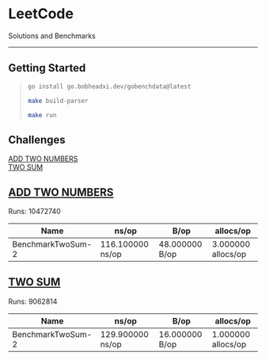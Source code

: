 # LeetCode 
Solutions and Benchmarks 

--- 

## Getting Started 

> ```bash 
> go install go.bobheadxi.dev/gobenchdata@latest
> ```
> ```bash 
> make build-parser
> ```
> ```bash 
> make run
> ```








## Challenges

[ADD TWO NUMBERS](#add_two_numbers)  
[TWO SUM](#two_sum)  



<a name="add_two_numbers"></a>  

## [ADD TWO NUMBERS](./add-two-numbers)

Runs: 10472740  

| Name | ns/op | B/op | allocs/op |  
| ---- | ----- | ---- | --------- |  
| BenchmarkTwoSum-2 | 116.100000 ns/op | 48.000000 B/op | 3.000000 allocs/op |  

<a name="two_sum"></a>  

## [TWO SUM](./two-sum)

Runs: 9062814  

| Name | ns/op | B/op | allocs/op |  
| ---- | ----- | ---- | --------- |  
| BenchmarkTwoSum-2 | 129.900000 ns/op | 16.000000 B/op | 1.000000 allocs/op |  
